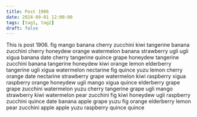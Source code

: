 ```yaml
---
title: Post 1906
date: 2024-09-01 12:00:00
tags: [tag1, tag2]
draft: false
---
```

This is post 1906.
fig
mango
banana
cherry
zucchini
kiwi
tangerine
banana
zucchini
cherry
honeydew
orange
watermelon
banana
strawberry
ugli
ugli
xigua
banana
date
cherry
tangerine
quince
grape
honeydew
tangerine
zucchini
banana
tangerine
honeydew
kiwi
orange
lemon
elderberry
tangerine
ugli
xigua
watermelon
nectarine
fig
quince
yuzu
lemon
cherry
orange
date
nectarine
strawberry
grape
watermelon
kiwi
raspberry
xigua
raspberry
orange
honeydew
ugli
mango
xigua
quince
elderberry
grape
grape
zucchini
watermelon
yuzu
cherry
tangerine
grape
ugli
mango
strawberry
kiwi
watermelon
pear
zucchini
fig
kiwi
honeydew
ugli
raspberry
zucchini
quince
date
banana
apple
grape
yuzu
fig
orange
elderberry
lemon
pear
zucchini
apple
apple
yuzu
raspberry
quince
quince
